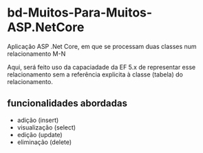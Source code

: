 # bd-Muitos-Para-Muitos-ASP.NetCore


Aplicação ASP .Net Core, em que se processam duas classes num relacionamento M-N

Aqui, será feito uso da capaciadade da EF 5.x de representar esse relacionamento sem a referência explicita à classe (tabela) do relacionamento.

## funcionalidades abordadas
- adição (insert)
- visualização (select)
- edição (update)
- eliminação (delete)
